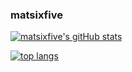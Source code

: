 ### matsixfive

[![matsixfive's gitHub stats](https://github-readme-stats.vercel.app/api?username=matsixfive&show_icons=true&theme=dark#gh-dark-mode-only&icon_color=0088cd)](https://github.com/matsixfive#:~:text=355%20contributions%20in%20the%20last%20year)

[![top langs](https://github-readme-stats.vercel.app/api/top-langs/?username=matsixfive&layout=compact&theme=dark#gh-dark-mode-only)](https://github.com/matsixfive#:~:text=355%20contributions%20in%20the%20last%20year)
